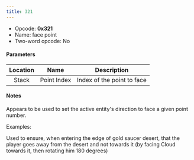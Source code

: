 ```yaml
---
title: 321
---
```


- Opcode: **0x321**
- Name: face point
- Two-word opcode: No

#### Parameters

| Location |    Name     |        Description         |
|:--------:|:-----------:|:--------------------------:|
|  Stack   | Point Index | Index of the point to face |

#### Notes

Appears to be used to set the active entity's direction to face a given point number.

Examples:

Used to ensure, when entering the edge of gold saucer desert, that the player goes away from the desert and not towards it (by facing Cloud towards it, then rotating him 180 degrees)
